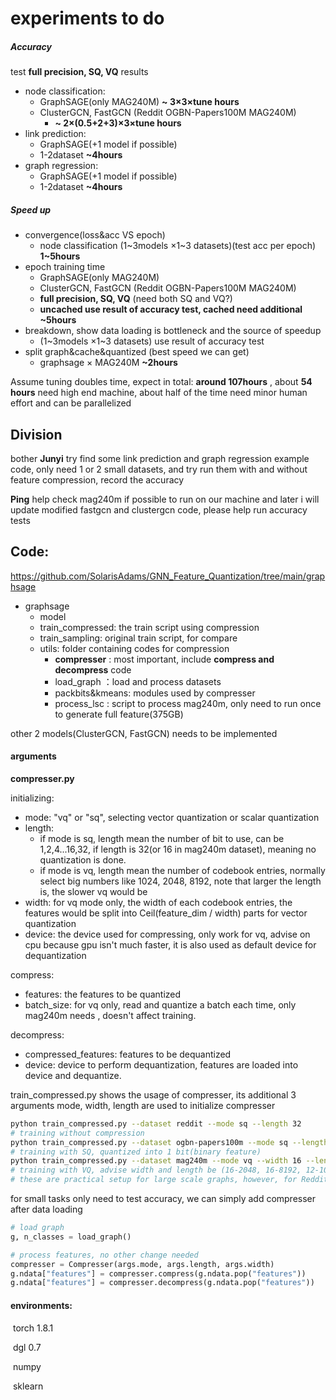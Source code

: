 

# experiments to do

##### Accuracy

test **full precision, SQ, VQ**  results

- node classification: 
  - GraphSAGE(only MAG240M)	**~ 3×3×tune hours**
  - ClusterGCN, FastGCN (Reddit OGBN-Papers100M MAG240M) 
    - **~  2×(0.5+2+3)×3×tune hours**
- link prediction:
  - GraphSAGE(+1 model if possible)
  - 1-2dataset  **~4hours**
- graph regression:
  - GraphSAGE(+1 model if possible)
  - 1-2dataset  **~4hours**





##### Speed up

- convergence(loss&acc VS epoch)  
  - node classification (1~3models ×1~3 datasets)(test acc per epoch) **1~5hours**
- epoch training time
  - GraphSAGE(only MAG240M)
  - ClusterGCN, FastGCN (Reddit OGBN-Papers100M MAG240M) 
  - **full precision, SQ, VQ** (need both SQ and VQ?)
  - **uncached use result of accuracy test, cached need additional ~5hours**
- breakdown, show data loading is bottleneck and the source of speedup 
  - (1~3models ×1~3 datasets) use result of accuracy test
- split graph&cache&quantized (best speed we can get)
  - graphsage × MAG240M **~2hours**



Assume tuning doubles time, expect in total: **around 107hours** , about **54 hours** need high end machine, about half of the time need minor human effort and can be parallelized



## Division

bother **Junyi** try find some link prediction and graph regression example code, only need 1 or 2 small datasets, and try run them with and without feature compression, record the accuracy

**Ping** help check mag240m if possible to run on our machine and later i will update modified fastgcn and clustergcn code, please help run accuracy tests



## Code:

https://github.com/SolarisAdams/GNN_Feature_Quantization/tree/main/graphsage

- graphsage
  - model
  - train_compressed: the train script using compression
  - train_sampling: original train script, for compare
  - utils: folder containing codes for compression 
    - **compresser** : most important, include **compress and decompress** code
    - load_graph ：load and process datasets
    - packbits&kmeans: modules used by compresser
    - process_lsc : script to process mag240m, only need to run once to generate full feature(375GB)

other 2 models(ClusterGCN, FastGCN) needs to be  implemented



#### arguments

**compresser.py**

initializing: 

- mode: "vq" or "sq", selecting vector quantization or scalar quantization
- length: 
  - if mode is sq, length mean the number of bit to use, can be 1,2,4...16,32, if length is 32(or 16 in mag240m dataset), meaning no quantization is done.
  - if mode is vq, length mean the number of codebook entries, normally select big numbers like 1024, 2048, 8192, note that larger the length is, the slower vq would be
- width: for vq mode only, the width of each codebook entries, the features would be split into Ceil(feature_dim / width) parts for vector quantization
- device: the device used for compressing, only work for vq, advise on cpu because gpu isn't much faster, it is also used as default device for dequantization

compress:

- features: the features to be quantized
- batch_size: for vq only, read and quantize a batch each time, only mag240m needs , doesn't affect training.

decompress:

- compressed_features: features to be dequantized 
- device: device to perform dequantization, features are loaded into device and dequantize.



train_compressed.py shows the usage of compresser, its additional 3 arguments mode, width, length are used to initialize compresser

```sh
python train_compressed.py --dataset reddit --mode sq --length 32
# training without compression
python train_compressed.py --dataset ogbn-papers100m --mode sq --length 1
# training with SQ, quantized into 1 bit(binary feature)
python train_compressed.py --dataset mag240m --mode vq --width 16 --length 2048
# training with VQ, advise width and length be (16-2048, 16-8192, 12-1024)
# these are practical setup for large scale graphs, however, for Reddit, compress ratio can be higher, like (64-2048, 96-16384)
```



for small tasks only need to test accuracy, we can simply add compresser after data loading

```python
# load graph
g, n_classes = load_graph()            

# process features, no other change needed
compresser = Compresser(args.mode, args.length, args.width)
g.ndata["features"] = compresser.compress(g.ndata.pop("features"))
g.ndata["features"] = compresser.decompress(g.ndata.pop("features"))
```



#### environments:

​	torch 1.8.1

​	dgl 0.7 

​	numpy

​	sklearn



